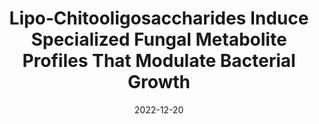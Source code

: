 ---
title: "Lipo‑Chitooligosaccharides Induce Specialized Fungal Metabolite Profiles That Modulate Bacterial Growth"
collection: publications
category: manuscripts
permalink: /publication/2022-12-20-lipo-chitooligosaccharides-induce-specialized-fungal-metabolite-profiles
excerpt: 'mSystems article on how lipo-chitooligosaccharides affect fungal metabolite profiles and microbial interactions.'
date: 2022-12-20
venue: 'mSystems'
slidesurl: ''
paperurl: ''
bibtexurl: ''
citation: 'Rush, T. A., Tannous, J., Lane, M. J., … Ané, J.-M. (2022). “Lipo‑Chitooligosaccharides Induce Specialized Fungal Metabolite Profiles That Modulate Bacterial Growth.” <i>mSystems</i>.'
---